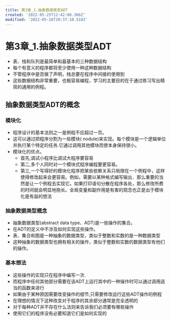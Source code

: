 ```yaml
---
title: 第3章_1.抽象数据类型ADT
created: '2022-05-25T12:42:08.366Z'
modified: '2022-05-26T20:37:10.510Z'
---
```


# 第3章_1.抽象数据类型ADT
* 表、栈和队列是最简单和最基本的三种数据结构
* 每个有意义的程序都将至少使用一种这种数据结构
* 不管程序中是否做了声明，栈总要在程序中间接的使用到
* 这些数据结构非常重要，也极容易编程，学习的主要目的在于通过练习写出精简的通用的例程。
## 抽象数据类型ADT的概念
### 模块化
* 程序设计的基本法则之一是例程不应超过一页。
* 这可以通过把程序分割为一些模块( nodule)来实现。每个模块是一个逻辑单位并执行某个特定的任务.它通过调用其他模块而使本身保持很小。
* 模块化的优点。
  * 首先,调试小程序比调试大程序要容易
  * 第二,多个人同时对一个模块式程序编程要更容易。
  * 第三,一个写得好的模块化程序把某些依赖关系只局限在一个例程中，这样使得修改起来会更容易。例如，需要以某种格式编写输出．那么重要的当然是让一个例程去实现它。如果打印语句分散在程序各处，那么修改所费的时间就会明显地拖长。全局变量和副作用是有害的观念也正是出于模块化是有益的想法
### 抽象数据类型概念
* 抽象数据类型(abstract data type、ADT)是一些操作的集合。
* 在ADT的定义中不涉及如何实现这些操作。
* 表、集合和图是一种抽象的数据类型，类似于整数和实数的是一种数据类型
* 这种抽象的数据类型也拥有相关的操作，类似于整数和实数的数据类型有他们的操作。
### 基本想法
* 这些操作的实现只在程序中编写一次.
* 而程序中任何其他部分需要在该ADT上运行其中的一种操作时可以通过调用适当的函数来进行
* 如果由于某种原因需要改变操作的细节,只需要修改运行这些ADT操作的例程
* 在理想的情况下这种改变对于程序的其余部分通常是完全透明的
* 对于每种ADT并不存在什么法则来告诉我们必须要有哪些操作
* 使用它们的程序没有必要知道它们是如何实现的

